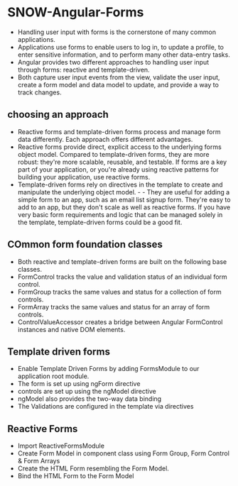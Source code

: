 # SNOW-Angular-Forms

- Handling user input with forms is the cornerstone of many common applications. 
- Applications use forms to enable users to log in, to update a profile, to enter sensitive information, and to perform many other data-entry tasks.
- Angular provides two different approaches to handling user input through forms: reactive and template-driven. 
- Both capture user input events from the view, validate the user input, create a form model and data model to update, and provide a way to track changes.

## choosing an approach
- Reactive forms and template-driven forms process and manage form data differently. Each approach offers different advantages.
- Reactive forms provide direct, explicit access to the underlying forms object model. Compared to template-driven forms, they are more robust: they're more scalable, reusable, and testable. If forms are a key part of your application, or you're already using reactive patterns for building your application, use reactive forms.
- Template-driven forms rely on directives in the template to create and manipulate the underlying object model. - - They are useful for adding a simple form to an app, such as an email list signup form. They're easy to add to an app, but they don't scale as well as reactive forms. If you have very basic form requirements and logic that can be managed solely in the template, template-driven forms could be a good fit.

## COmmon form foundation classes
- Both reactive and template-driven forms are built on the following base classes.
- FormControl tracks the value and validation status of an individual form control.
- FormGroup tracks the same values and status for a collection of form controls.
- FormArray tracks the same values and status for an array of form controls.
- ControlValueAccessor creates a bridge between Angular FormControl instances and native DOM elements.

## Template driven forms
- Enable Template Driven Forms by adding FormsModule to our application root module.
- The form is set up using ngForm directive
- controls are set up using the ngModel directive
- ngModel also provides the two-way data binding
- The Validations are configured in the template via directives

## Reactive Forms
- Import ReactiveFormsModule
- Create Form Model in component class using Form Group, Form Control & Form Arrays
- Create the HTML Form resembling the Form Model.
- Bind the HTML Form to the Form Model












